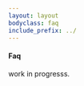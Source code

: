 ```yaml
---
layout: layout
bodyclass: faq
include_prefix: ../
---
```

<!-- TODO: Try to separate markup and content -->
<section class="section--center mdl-grid mdl-grid--no-spacing mdl-shadow--2dp">
  <div class="mdl-card mdl-cell mdl-cell--12-col">
    <div class="mdl-card__supporting-text">
      <h4>Faq</h4>
      work in progresss.
    </div>
  </div>
</section>
